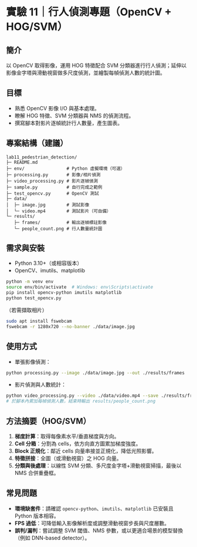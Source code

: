 # 實驗 11｜行人偵測專題（OpenCV + HOG/SVM）

## 簡介
以 OpenCV 取得影像，運用 HOG 特徵配合 SVM 分類器進行行人偵測；延伸以影像金字塔與滑動視窗做多尺度偵測，並繪製每幀偵測人數的統計圖。

## 目標
- 熟悉 OpenCV 影像 I/O 與基本處理。
- 瞭解 HOG 特徵、SVM 分類器與 NMS 的偵測流程。
- 撰寫腳本對影片逐幀統計行人數量，產生圖表。

## 專案結構（建議）
```
lab11_pedestrian_detection/
├─ README.md
├─ env/                # Python 虛擬環境（可選）
├─ processing.py       # 影像/相片偵測
├─ video_processing.py # 影片逐幀偵測
├─ sample.py           # 自行完成之範例
├─ test_opencv.py      # OpenCV 測試
├─ data/
│  ├─ image.jpg        # 測試影像
│  └─ video.mp4        # 測試影片（可自備）
└─ results/
   ├─ frames/          # 輸出逐幀標註影像
   └─ people_count.png # 行人數量統計圖
```

## 需求與安裝
- Python 3.10+（或相容版本）
- OpenCV、imutils、matplotlib

```bash
python -m venv env
source env/bin/activate  # Windows: env\Scripts\activate
pip install opencv-python imutils matplotlib
python test_opencv.py
```

（若需擷取相片）
```bash
sudo apt install fswebcam
fswebcam -r 1280x720 --no-banner ./data/image.jpg
```

## 使用方式
- 單張影像偵測：
```bash
python processing.py --image ./data/image.jpg --out ./results/frames
```

- 影片偵測與人數統計：
```bash
python video_processing.py --video ./data/video.mp4 --save ./results/frames
# 於腳本內累加每幀偵測人數，結束時輸出 results/people_count.png
```

## 方法摘要（HOG/SVM）
1. **梯度計算**：取得每像素水平/垂直梯度與方向。
2. **Cell 分箱**：分割為 cells，依方向直方圖累加梯度強度。
3. **Block 正規化**：鄰近 cells 向量串接並正規化，降低光照影響。
4. **特徵拼接**：全圖（或滑動視窗）之 HOG 向量。
5. **分類與後處理**：以線性 SVM 分類、多尺度金字塔+滑動視窗掃描，最後以 NMS 合併重疊框。

## 常見問題
- **環境缺套件**：請確認 `opencv-python`、`imutils`、`matplotlib` 已安裝且 Python 版本相容。
- **FPS 過低**：可降低輸入影像解析度或調整滑動視窗步長與尺度層數。
- **誤判/漏判**：嘗試調整 SVM 閾值、NMS 參數，或以更適合場景的模型替換（例如 DNN-based detector）。

